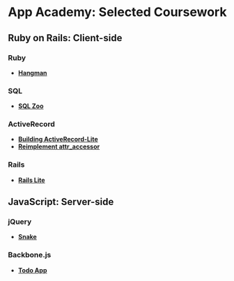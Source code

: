 # App Academy: Selected Coursework

## Ruby on Rails: Client-side
### Ruby
+ [**Hangman**][hangman]

[hangman]: w1d4/hangman.rb

### SQL
+ [**SQL Zoo**][sql_zoo]

[sql_zoo]: w3d1

### ActiveRecord
+ [**Building ActiveRecord-Lite**][build-your-own-ar]
+ [**Reimplement attr_accessor**][new_attr_accessor]

[build-your-own-ar]: w3d5/active_record_lite
[new_attr_accessor]: w3d5/new_attr_accessor

### Rails
+ [**Rails Lite**][rails-lite]

[rails-lite]: w4d5/rails_lite

## JavaScript: Server-side
### jQuery
+ [**Snake**][snake]

[snake]: w6d3/snake

### Backbone.js
+ [**Todo App**][todo_app]

[todo_app]: w6we/TodoApp
